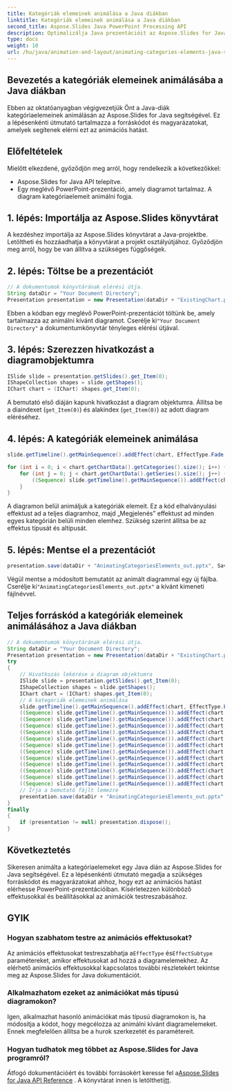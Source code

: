 ```yaml
---
title: Kategóriák elemeinek animálása a Java diákban
linktitle: Kategóriák elemeinek animálása a Java diákban
second_title: Aspose.Slides Java PowerPoint Processing API
description: Optimalizálja Java prezentációit az Aspose.Slides for Java segítségével. Ismerje meg lépésről lépésre, hogyan animálhat kategóriaelemeket a PowerPoint diákban.
type: docs
weight: 10
url: /hu/java/animation-and-layout/animating-categories-elements-java-slides/
---
```


## Bevezetés a kategóriák elemeinek animálásába a Java diákban

Ebben az oktatóanyagban végigvezetjük Önt a Java-diák kategóriaelemeinek animálásán az Aspose.Slides for Java segítségével. Ez a lépésenkénti útmutató tartalmazza a forráskódot és magyarázatokat, amelyek segítenek elérni ezt az animációs hatást.

## Előfeltételek

Mielőtt elkezdené, győződjön meg arról, hogy rendelkezik a következőkkel:

- Aspose.Slides for Java API telepítve.
- Egy meglévő PowerPoint-prezentáció, amely diagramot tartalmaz. A diagram kategóriaelemeit animálni fogja.

## 1. lépés: Importálja az Aspose.Slides könyvtárat

A kezdéshez importálja az Aspose.Slides könyvtárat a Java-projektbe. Letöltheti és hozzáadhatja a könyvtárat a projekt osztályútjához. Győződjön meg arról, hogy be van állítva a szükséges függőségek.

## 2. lépés: Töltse be a prezentációt

```java
// A dokumentumok könyvtárának elérési útja.
String dataDir = "Your Document Directory";
Presentation presentation = new Presentation(dataDir + "ExistingChart.pptx");
```

 Ebben a kódban egy meglévő PowerPoint-prezentációt töltünk be, amely tartalmazza az animálni kívánt diagramot. Cserélje ki`"Your Document Directory"` a dokumentumkönyvtár tényleges elérési útjával.

## 3. lépés: Szerezzen hivatkozást a diagramobjektumra

```java
ISlide slide = presentation.getSlides().get_Item(0);
IShapeCollection shapes = slide.getShapes();
IChart chart = (IChart) shapes.get_Item(0);
```

A bemutató első diáján kapunk hivatkozást a diagram objektumra. Állítsa be a diaindexet (`get_Item(0)`) és alakindex (`get_Item(0)`) az adott diagram eléréséhez.

## 4. lépés: A kategóriák elemeinek animálása

```java
slide.getTimeline().getMainSequence().addEffect(chart, EffectType.Fade, EffectSubtype.None, EffectTriggerType.AfterPrevious);

for (int i = 0; i < chart.getChartData().getCategories().size(); i++) {
    for (int j = 0; j < chart.getChartData().getSeries().size(); j++) {
        ((Sequence) slide.getTimeline().getMainSequence()).addEffect(chart, EffectChartMinorGroupingType.ByElementInCategory, i, j, EffectType.Appear, EffectSubtype.None, EffectTriggerType.AfterPrevious);
    }
}
```

A diagramon belül animáljuk a kategóriák elemeit. Ez a kód elhalványulási effektust ad a teljes diagramhoz, majd „Megjelenés” effektust ad minden egyes kategórián belüli minden elemhez. Szükség szerint állítsa be az effektus típusát és altípusát.

## 5. lépés: Mentse el a prezentációt

```java
presentation.save(dataDir + "AnimatingCategoriesElements_out.pptx", SaveFormat.Pptx);
```

 Végül mentse a módosított bemutatót az animált diagrammal egy új fájlba. Cserélje ki`"AnimatingCategoriesElements_out.pptx"` a kívánt kimeneti fájlnévvel.


## Teljes forráskód a kategóriák elemeinek animálásához a Java diákban
```java
// A dokumentumok könyvtárának elérési útja.
String dataDir = "Your Document Directory";
Presentation presentation = new Presentation(dataDir + "ExistingChart.pptx");
try
{
	// Hivatkozás lekérése a diagram objektumra
	ISlide slide = presentation.getSlides().get_Item(0);
	IShapeCollection shapes = slide.getShapes();
	IChart chart = (IChart) shapes.get_Item(0);
	// A kategóriák elemeinek animálása
	slide.getTimeline().getMainSequence().addEffect(chart, EffectType.Fade, EffectSubtype.None, EffectTriggerType.AfterPrevious);
	((Sequence) slide.getTimeline().getMainSequence()).addEffect(chart, EffectChartMinorGroupingType.ByElementInCategory, 0, 0, EffectType.Appear, EffectSubtype.None, EffectTriggerType.AfterPrevious);
	((Sequence) slide.getTimeline().getMainSequence()).addEffect(chart, EffectChartMinorGroupingType.ByElementInCategory, 0, 1, EffectType.Appear, EffectSubtype.None, EffectTriggerType.AfterPrevious);
	((Sequence) slide.getTimeline().getMainSequence()).addEffect(chart, EffectChartMinorGroupingType.ByElementInCategory, 0, 2, EffectType.Appear, EffectSubtype.None, EffectTriggerType.AfterPrevious);
	((Sequence) slide.getTimeline().getMainSequence()).addEffect(chart, EffectChartMinorGroupingType.ByElementInCategory, 0, 3, EffectType.Appear, EffectSubtype.None, EffectTriggerType.AfterPrevious);
	((Sequence) slide.getTimeline().getMainSequence()).addEffect(chart, EffectChartMinorGroupingType.ByElementInCategory, 1, 0, EffectType.Appear, EffectSubtype.None, EffectTriggerType.AfterPrevious);
	((Sequence) slide.getTimeline().getMainSequence()).addEffect(chart, EffectChartMinorGroupingType.ByElementInCategory, 1, 1, EffectType.Appear, EffectSubtype.None, EffectTriggerType.AfterPrevious);
	((Sequence) slide.getTimeline().getMainSequence()).addEffect(chart, EffectChartMinorGroupingType.ByElementInCategory, 1, 2, EffectType.Appear, EffectSubtype.None, EffectTriggerType.AfterPrevious);
	((Sequence) slide.getTimeline().getMainSequence()).addEffect(chart, EffectChartMinorGroupingType.ByElementInCategory, 1, 3, EffectType.Appear, EffectSubtype.None, EffectTriggerType.AfterPrevious);
	((Sequence) slide.getTimeline().getMainSequence()).addEffect(chart, EffectChartMinorGroupingType.ByElementInCategory, 2, 0, EffectType.Appear, EffectSubtype.None, EffectTriggerType.AfterPrevious);
	((Sequence) slide.getTimeline().getMainSequence()).addEffect(chart, EffectChartMinorGroupingType.ByElementInCategory, 2, 1, EffectType.Appear, EffectSubtype.None, EffectTriggerType.AfterPrevious);
	((Sequence) slide.getTimeline().getMainSequence()).addEffect(chart, EffectChartMinorGroupingType.ByElementInCategory, 2, 2, EffectType.Appear, EffectSubtype.None, EffectTriggerType.AfterPrevious);
	((Sequence) slide.getTimeline().getMainSequence()).addEffect(chart, EffectChartMinorGroupingType.ByElementInCategory, 2, 3, EffectType.Appear, EffectSubtype.None, EffectTriggerType.AfterPrevious);
	// Írja a bemutató fájlt lemezre
	presentation.save(dataDir + "AnimatingCategoriesElements_out.pptx", SaveFormat.Pptx);
}
finally
{
	if (presentation != null) presentation.dispose();
}
```

## Következtetés

Sikeresen animálta a kategóriaelemeket egy Java dián az Aspose.Slides for Java segítségével. Ez a lépésenkénti útmutató megadja a szükséges forráskódot és magyarázatokat ahhoz, hogy ezt az animációs hatást elérhesse PowerPoint-prezentációiban. Kísérletezzen különböző effektusokkal és beállításokkal az animációk testreszabásához.

## GYIK

### Hogyan szabhatom testre az animációs effektusokat?

 Az animációs effektusokat testreszabhatja a`EffectType` és`EffectSubtype` paramétereket, amikor effektusokat ad hozzá a diagramelemekhez. Az elérhető animációs effektusokkal kapcsolatos további részletekért tekintse meg az Aspose.Slides for Java dokumentációt.

### Alkalmazhatom ezeket az animációkat más típusú diagramokon?

Igen, alkalmazhat hasonló animációkat más típusú diagramokon is, ha módosítja a kódot, hogy megcélozza az animálni kívánt diagramelemeket. Ennek megfelelően állítsa be a hurok szerkezetét és paramétereit.

### Hogyan tudhatok meg többet az Aspose.Slides for Java programról?

 Átfogó dokumentációért és további forrásokért keresse fel a[Aspose.Slides for Java API Reference](https://reference.aspose.com/slides/java/) . A könyvtárat innen is letöltheti[itt](https://releases.aspose.com/slides/java/).
